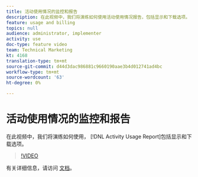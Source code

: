 ```yaml
---
title: 活动使用情况的监控和报告
description: 在此视频中，我们将演练如何使用活动使用情况报告，包括显示和下载选项。
feature: usage and billing
topics: null
audience: administrator, implementer
activity: use
doc-type: feature video
team: Technical Marketing
kt: 4168
translation-type: tm+mt
source-git-commit: d44d3dac986881c9660190aae3b4d012741ad4bc
workflow-type: tm+mt
source-wordcount: '63'
ht-degree: 0%

---
```



# 活动使用情况的监控和报告

在此视频中，我们将演练如何使用， [!DNL Activity Usage Report]包括显示和下载选项。

>[!VIDEO](https://video.tv.adobe.com/v/31443/?quality=12)

有关详细信息，请访问 [文档](https://docs.adobe.com/content/help/en/audience-manager/user-guide/features/administration/activity-usage-reporting.html)。
